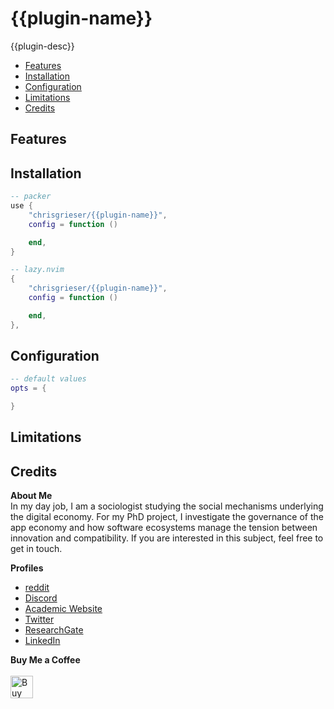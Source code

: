 # {{plugin-name}}
{{plugin-desc}}

<!--toc:start-->
- [Features](#features)
- [Installation](#installation)
- [Configuration](#configuration)
- [Limitations](#limitations)
- [Credits](#credits)
<!--toc:end-->

## Features

## Installation

```lua
-- packer
use {
	"chrisgrieser/{{plugin-name}}",
	config = function () 

	end,
}

-- lazy.nvim
{
	"chrisgrieser/{{plugin-name}}",
	config = function () 

	end,
},
```

## Configuration

```lua
-- default values
opts = {

}
```

## Limitations

## Credits
<!-- vale Google.FirstPerson = NO -->
__About Me__  
In my day job, I am a sociologist studying the social mechanisms underlying the digital economy. For my PhD project, I investigate the governance of the app economy and how software ecosystems manage the tension between innovation and compatibility. If you are interested in this subject, feel free to get in touch.

__Profiles__  
- [reddit](https://www.reddit.com/user/pseudometapseudo)
- [Discord](https://discordapp.com/users/462774483044794368/)
- [Academic Website](https://chris-grieser.de/)
- [Twitter](https://twitter.com/pseudo_meta)
- [ResearchGate](https://www.researchgate.net/profile/Christopher-Grieser)
- [LinkedIn](https://www.linkedin.com/in/christopher-grieser-ba693b17a/)

__Buy Me a Coffee__  
<br>
<a href='https://ko-fi.com/Y8Y86SQ91' target='_blank'><img height='36' style='border:0px;height:36px;' src='https://cdn.ko-fi.com/cdn/kofi1.png?v=3' border='0' alt='Buy Me a Coffee at ko-fi.com' /></a>
